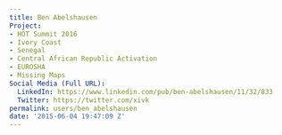 ```yaml
---
title: Ben Abelshausen
Project:
- HOT Summit 2016
- Ivory Coast
- Senegal
- Central African Republic Activation
- EUROSHA
- Missing Maps
Social Media (Full URL):
  LinkedIn: https://www.linkedin.com/pub/ben-abelshausen/11/32/833
  Twitter: https://twitter.com/xivk
permalink: users/ben_abelshausen
date: '2015-06-04 19:47:09 Z'
---
```



